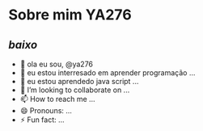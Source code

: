 # Sobre mim **YA276**
## *baixo*

- 👋 ola eu sou, @ya276
- 👀 eu estou interresado em aprender programação ...
- 🌱 eu estou aprendedo java script ...
- 💞️ I’m looking to collaborate on ...
- 📫 How to reach me ...
- 😄 Pronouns: ...
- ⚡ Fun fact: ...

<!---
ya276/ya276 is a ✨ special ✨ repository because its `README.md` (this file) appears on your GitHub profile.
You can click the Preview link to take a look at your changes.
--->
